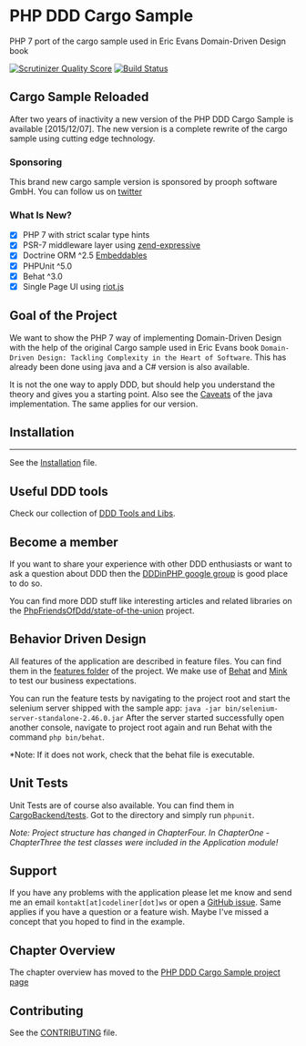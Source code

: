 # PHP DDD Cargo Sample

PHP 7 port of the cargo sample used in Eric Evans Domain-Driven Design book

[![Scrutinizer Quality Score](https://scrutinizer-ci.com/g/codeliner/php-ddd-cargo-sample/badges/quality-score.png?s=d68042d97e40904ec369e137b60a1076509298f8)](https://scrutinizer-ci.com/g/codeliner/php-ddd-cargo-sample/)
[![Build Status](https://travis-ci.org/codeliner/php-ddd-cargo-sample.png?branch=master)](https://travis-ci.org/codeliner/php-ddd-cargo-sample)

## Cargo Sample Reloaded

After two years of inactivity a new version of the PHP DDD Cargo Sample is available [2015/12/07].
The new version is a complete rewrite of the cargo sample using cutting edge technology.

### Sponsoring
This brand new cargo sample version is sponsored by prooph software GmbH. You can follow us on [twitter](https://twitter.com/prooph_software)

### What Is New?

- [x] PHP 7 with strict scalar type hints
- [x] PSR-7 middleware layer using [zend-expressive](https://github.com/zendframework/zend-expressive)
- [x] Doctrine ORM ^2.5 [Embeddables](http://doctrine-orm.readthedocs.org/projects/doctrine-orm/en/latest/tutorials/embeddables.html)
- [x] PHPUnit ^5.0
- [x] Behat ^3.0
- [x] Single Page UI using [riot.js](http://riotjs.com/)

## Goal of the Project

We want to show the PHP 7 way of implementing Domain-Driven Design with the help of
the original Cargo sample used in Eric Evans book
`Domain-Driven Design: Tackling Complexity in the Heart of Software`.
This has already been done using java and a C# version is also available.

It is not the one way to apply DDD, but should help you understand the theory
and gives you a starting point. Also see the [Caveats](http://dddsample.sourceforge.net/) of the 
java implementation. The same applies for our version. 

## Installation
------------
See the [Installation](https://github.com/prooph/php-ddd-cargo-sample/blob/master/docs/installation.md) file.

Useful DDD tools
----------------
Check our collection of [DDD Tools and Libs](https://github.com/prooph/php-ddd-cargo-sample/blob/master/docs/domain-driven-design-tools.md).

Become a member
---------------
If you want to share your experience with other DDD enthusiasts or want to ask a question about DDD then the [DDDinPHP google group](https://groups.google.com/forum/#!forum/dddinphp) is good place to do so.

You can find more DDD stuff like interesting articles and related libraries on the [PhpFriendsOfDdd/state-of-the-union](https://github.com/PhpFriendsOfDdd/state-of-the-union) project.

Behavior Driven Design
----------------------
All features of the application are described in feature files. You can find them in
the [features folder](https://github.com/prooph/php-ddd-cargo-sample/tree/master/features) of the project.
We make use of [Behat](http://behat.org/) and [Mink](http://mink.behat.org/) to test our
business expectations.

You can run the feature tests by navigating to the project root and start the selenium server shipped with the sample app:
`java -jar bin/selenium-server-standalone-2.46.0.jar`
After the server started successfully open another console, navigate to project root again and run Behat with the command `php bin/behat`.

*Note: If it does not work, check that the behat file is executable.

Unit Tests
----------
Unit Tests are of course also available. You can find them in [CargoBackend/tests](https://github.com/prooph/php-ddd-cargo-sample/tree/master/CargoBackend/tests).
Got to the directory and simply run `phpunit`.

*Note: Project structure has changed in ChapterFour. In ChapterOne - ChapterThree the test classes were included in the Application module!*

Support
-------
If you have any problems with the application please let me know and send me an email `kontakt[at]codeliner[dot]ws` or open a [GitHub issue](https://github.com/prooph/php-ddd-cargo-sample/issues?state=open).
Same applies if you have a question or a feature wish.
Maybe I've missed a concept that you hoped to find in the example.

Chapter Overview
----------------

The chapter overview has moved to the [PHP DDD Cargo Sample project page](http://codeliner.github.io/php-ddd-cargo-sample/#chapter-overview)

Contributing
------------
See the [CONTRIBUTING](https://github.com/prooph/php-ddd-cargo-sample/blob/master/CONTRIBUTING.md) file.
